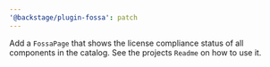 ```yaml
---
'@backstage/plugin-fossa': patch
---
```


Add a `FossaPage` that shows the license compliance status of all components in the catalog.
See the projects `Readme` on how to use it.
